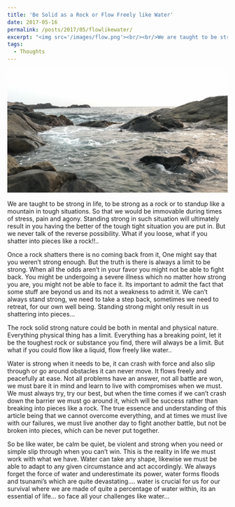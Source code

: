 ```yaml
---
title: 'Be Solid as a Rock or Flow Freely like Water'
date: 2017-05-16
permalink: /posts/2017/05/flowlikewater/
excerpt: "<img src='/images/flow.png'><br/><br/>We are taught to be strong in life, to be strong as a rock or to standup like a mountain in tough situations. So that we would be immovable during times of stress, pain and agony. Standing strong in such situation will ultimately result in you having the better of the tough tight situation you are put in. But we never talk of the reverse possibility. What if you loose, what if you shatter into pieces like a rock!!.."
tags:
  - Thoughts
---
```

![Image](/images/flow.png)

We are taught to be strong in life, to be strong as a rock or to standup like a mountain in tough situations. So that we would be immovable during times of stress, pain and agony. Standing strong in such situation will ultimately result in you having the better of the tough tight situation you are put in. But we never talk of the reverse possibility. What if you loose, what if you shatter into pieces like a rock!!..

Once a rock shatters there is no coming back from it, One might say that you weren’t strong enough. But the truth is there is always a limit to be strong. When all the odds aren’t in your favor you might not be able to fight back. You might be undergoing a severe illness which no matter how strong you are, you might not be able to face it. Its important to admit the fact that some stuff are beyond us and its not a weakness to admit it. We can’t always stand strong, we need to take a step back, sometimes we need to retreat, for our own well being. Standing strong might only result in us shattering into pieces...

The rock solid strong nature could be both in mental and physical nature. Everything physical thing has a limit. Everything has a breaking point, let it be the toughest rock or substance you find, there will always be a limit. But what if you could flow like a liquid, flow freely like water..

Water is strong when it needs to be, it can crash with force and also slip through or go around obstacles it can never move. It flows freely and peacefully at ease. Not all problems have an answer, not all battle are won, we must bare it in mind and learn to live with compromises when we must. We must always try, try our best, but when the time comes if we can’t crash down the barrier we must go around it, which will be success rather than breaking into pieces like a rock. The true essence and understanding of this article being that we cannot overcome everything, and at times we must live with our failures, we must live another day to fight another battle, but not be broken into pieces, which can be never put together.

So be like water, be calm be quiet, be violent and strong when you need or simple slip through when you can’t win. This is the reality in life we must work with what we have. Water can take any shape, likewise we must be able to adapt to any given circumstance and act accordingly. We always forget the force of water and underestimate its power, water forms floods and tsunami’s which are quite devastating.... water is crucial for us for our survival where we are made of quite a percentage of water within, its an essential of life... so face all your challenges like water...
